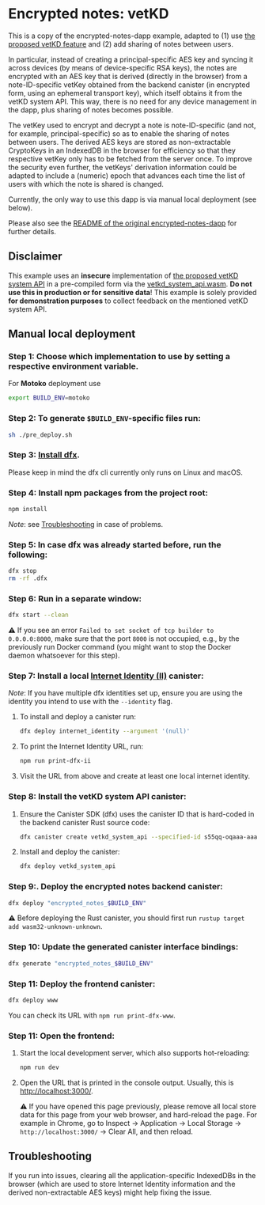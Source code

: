 # Encrypted notes: vetKD

This is a copy of the encrypted-notes-dapp example, adapted to (1) use [the proposed vetKD feature](https://github.com/dfinity/interface-spec/pull/158) and (2) add sharing of notes between users.

In particular, instead of creating a principal-specific AES key and syncing it across devices (by means of device-specific RSA keys), the notes are encrypted with an AES key that is derived (directly in the browser) from a note-ID-specific vetKey obtained from the backend canister (in encrypted form, using an ephemeral transport key), which itself obtains it from the vetKD system API. This way, there is no need for any device management in the dapp, plus sharing of notes becomes possible.

The vetKey used to encrypt and decrypt a note is note-ID-specific (and not, for example, principal-specific) so as to enable the sharing of notes between users. The derived AES keys are stored as non-extractable CryptoKeys in an IndexedDB in the browser for efficiency so that they respective vetKey only has to be fetched from the server once. To improve the security even further, the vetKeys' derivation information could be adapted to include a (numeric) epoch that advances each time the list of users with which the note is shared is changed.

Currently, the only way to use this dapp is via manual local deployment (see below).

Please also see the [README of the original encrypted-notes-dapp](../encrypted-notes-dapp/README.md) for further details.

## Disclaimer

This example uses an **insecure** implementation of [the proposed vetKD system API](https://github.com/dfinity/interface-spec/pull/158) in a pre-compiled form via the [vetkd_system_api.wasm](./vetkd_system_api.wasm). **Do not use this in production or for sensitive data**! This example is solely provided **for demonstration purposes** to collect feedback on the mentioned vetKD system API.

## Manual local deployment
### Step 1: Choose which implementation to use by setting a respective environment variable.
   
For **Motoko** deployment use
```sh
export BUILD_ENV=motoko
```

### Step 2: To generate `$BUILD_ENV`-specific files run:

```sh
sh ./pre_deploy.sh
```

### Step 3: [Install dfx](https://sdk.dfinity.org/docs/quickstart/local-quickstart.html). 

Please keep in mind the dfx cli currently only runs on Linux and macOS.

### Step 4: Install npm packages from the project root:

```sh
npm install
```
_Note_: see [Troubleshooting](#troubleshooting) in case of problems.

### Step 5: In case dfx was already started before, run the following:

```sh
dfx stop
rm -rf .dfx
```

### Step 6: Run in a separate window:

```sh
dfx start --clean
```
⚠️ If you see an error `Failed to set socket of tcp builder to 0.0.0.0:8000`, make sure that the port `8000` is not occupied, e.g., by the previously run Docker command (you might want to stop the Docker daemon whatsoever for this step).

### Step 7: Install a local [Internet Identity (II)](https://wiki.internetcomputer.org/wiki/What_is_Internet_Identity) canister:
   _Note_: If you have multiple dfx identities set up, ensure you are using the identity you intend to use with the `--identity` flag.
   1. To install and deploy a canister run:
      ```sh
      dfx deploy internet_identity --argument '(null)'
      ```
   2. To print the Internet Identity URL, run:
      ```sh
      npm run print-dfx-ii
      ```
   3. Visit the URL from above and create at least one local internet identity.

### Step 8: Install the vetKD system API canister:
   1. Ensure the Canister SDK (dfx) uses the canister ID that is hard-coded in the backend canister Rust source code:
      ```sh
      dfx canister create vetkd_system_api --specified-id s55qq-oqaaa-aaaaa-aaakq-cai
      ```
   2. Install and deploy the canister:
      ```sh
      dfx deploy vetkd_system_api
      ```

### Step 9:. Deploy the encrypted notes backend canister:

```sh
dfx deploy "encrypted_notes_$BUILD_ENV"
```
⚠️ Before deploying the Rust canister, you should first run `rustup target add wasm32-unknown-unknown`.

### Step 10: Update the generated canister interface bindings: 

```sh
dfx generate "encrypted_notes_$BUILD_ENV"
```

### Step 11: Deploy the frontend canister:
```sh
dfx deploy www
```
You can check its URL with `npm run print-dfx-www`.


### Step 11: Open the frontend:

   1. Start the local development server, which also supports hot-reloading:
      ```sh
      npm run dev
      ```
   2. Open the URL that is printed in the console output. Usually, this is [http://localhost:3000/](http://localhost:3000/).

      ⚠️ If you have opened this page previously, please remove all local store data for this page from your web browser, and hard-reload the page. For example in Chrome, go to Inspect → Application → Local Storage → `http://localhost:3000/` → Clear All, and then reload.

## Troubleshooting

If you run into issues, clearing all the application-specific IndexedDBs in the browser (which are used to store Internet Identity information and the derived non-extractable AES keys) might help fixing the issue.
